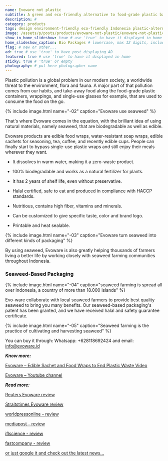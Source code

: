 ```yaml
---
name: Evoware not plastic
subtitle: A green and eco-friendly alternative to food-grade plastic based on seaweed.
description: #
category: products
tags: design environment-friendly eco-friendly Indonesia plastic-alternatives social-responsibility
image: /assets/p/posts/products/evoware-not-plastic/evoware-not-plastic.jpg
show_in_home_slideshow: true # use 'true' to have it displayed in home slideshow
home_slideshow_caption: Bio Packages # lowercase, max 12 digits, including spaces
flag: # new or other...
ad: true # use 'true' to have post displaying AD
featured: true # use 'true' to have it displayed in home
sticky: true # 'true' or empty
photography: # put here photographer name
---
```

Plastic pollution is a global problem in our modern society, a worldwide threat to the environment, flora and fauna. A major part of that pollution comes from our habits, and take-away food along the food-grade plastic containers, wrappings, and single-use glasses for example, that are used to consume the food on the go.

{% include image.html name="-02" caption="Evoware use seaweed" %}

That's where Evoware comes in the equation, with the brilliant idea of using natural materials, namely seaweed, that are biodegradable as well as edible.

Evoware products are edible food wraps, water-resistant soap wraps, edible sachets for seasoning, tea, coffee, and recently edible cups. People can finally start to bypass single-use plastic wraps and still enjoy their meals wherever they want.


- It dissolves in warm water, making it a zero-waste product.

- 100% biodegradable and works as a natural fertilizer for plants.

- It has 2 years of shelf life, even without preservative.

- Halal certified, safe to eat and produced in compliance with HACCP standards.

- Nutritious, contains high fiber, vitamins and minerals.

- Can be customized to give specific taste, color and brand logo.

- Printable and heat sealable.


{% include image.html name="-03" caption="Evoware turn seaweed into different kinds of packaging" %}

By using seaweed, Evoware is also greatly helping thousands of farmers living a better life by working closely with seaweed farming communities throughout Indonesia.

### Seaweed-Based Packaging

{% include image.html name="-04" caption="seaweed farming is spread all over Indonesia, a country of more than 18.000 islands" %}

Evo-ware collaborate with local seaweed farmers to provide best quality seaweed to bring you many benefits. Our seaweed-based packaging's patent has been granted, and we have received halal and safety guarantee certificate.


{% include image.html name="-05" caption="Seaweed farming is the practice of cultivating and harvesting seaweed" %}

You can buy it through: Whatsapp: +628118692424 and email: [info@evoware.id](info@evoware.id)


**_Know more:_**

[Evoware – Edible Sachet and Food Wraps to End Plastic Waste Video](https://youtu.be/24T6ruz1GhU)

[Evoware – Youtube channel](https://www.youtube.com/channel/UCBN9aRJfC-bI-f3ll4abZaQ/videos)


**_Read more:_**

[Reuters Evoware review](https://www.reuters.com/article/us-indonesia-evoware/indonesian-startup-wages-war-on-plastic-with-edible-seaweed-cups-idUSKBN1DN0XA)

[Straitstimes Evoware review](https://www.straitstimes.com/asia/se-asia/indonesian-startup-wages-war-on-plastic-with-edible-seaweed-cups)

[worldpressonline - review ](http://www.worldpressonline.com/PressRelease/asian-summit-tackles-sustainable-packaging-and-ingredients-62310.html)

[mediapost - review](https://www.mediapost.com/publications/article/319918/packaging-our-future-4-product-packaging-designs.html)

[iflscience - review](http://www.iflscience.com/environment/this-seaweedbased-edible-packaging-could-help-save-our-seas/)

[fastcompany - review](https://www.fastcompany.com/40477587/instead-of-throwing-out-this-plastic-wrapper-you-eat-it)


[or just google it and check out the latest news...](https://www.google.co.id/search?q=evoware+world&oq=EVOWARE+WORLD)
